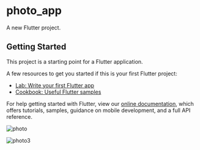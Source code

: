 # photo_app

A new Flutter project.

## Getting Started

This project is a starting point for a Flutter application.

A few resources to get you started if this is your first Flutter project:

- [Lab: Write your first Flutter app](https://flutter.dev/docs/get-started/codelab)
- [Cookbook: Useful Flutter samples](https://flutter.dev/docs/cookbook)

For help getting started with Flutter, view our
[online documentation](https://flutter.dev/docs), which offers tutorials,
samples, guidance on mobile development, and a full API reference.


![photo](https://user-images.githubusercontent.com/41623462/154132175-7771409d-3c89-4097-bf7a-10b04509f383.png)

![photo3](https://user-images.githubusercontent.com/41623462/154132288-573528ac-db39-41fd-9e6d-cb2bdba5dc67.png)

